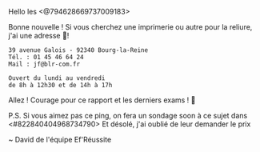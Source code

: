 Hello les <@794628669737009183>

Bonne nouvelle !
Si vous cherchez une imprimerie ou autre pour la reliure, j'ai une adresse 📍!
```
39 avenue Galois - 92340 Bourg-la-Reine
Tél. : 01 45 46 64 24
Mail : jf@blr-com.fr

Ouvert du lundi au vendredi
de 8h à 12h30 et de 14h à 17h
```
Allez ! Courage pour ce rapport et les derniers exams ! 💯

P.S.
Si vous aimez pas ce ping, on fera un sondage soon à ce sujet dans <#822840404968734790>
Et désolé, j'ai oublié de leur demander le prix

~ David de l'équipe Ef'Réussite
